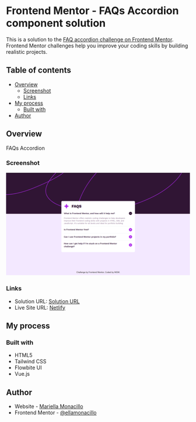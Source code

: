 # Frontend Mentor - FAQs Accordion component solution

This is a solution to the [FAQ accordion challenge on Frontend Mentor](https://www.frontendmentor.io/challenges/faq-accordion-wyfFdeBwBz). Frontend Mentor challenges help you improve your coding skills by building realistic projects. 

## Table of contents

- [Overview](#overview)
  - [Screenshot](#screenshot)
  - [Links](#links)
- [My process](#my-process)
  - [Built with](#built-with)
- [Author](#author)

## Overview
FAQs Accordion

### Screenshot
![](/src/assets/screenshot.png)

### Links
- Solution URL: [Solution URL](https://github.com/Ellamonacillo/faq-accordion)
- Live Site URL: [Netlify](https://faq-accordion-mgm.netlify.app)

## My process

### Built with

- HTML5
- Tailwind CSS
- Flowbite UI
- Vue.js

## Author

- Website - [Mariella Monacillo](https://mariellamonacillo.netlify.app)
- Frontend Mentor - [@ellamonacillo](https://www.frontendmentor.io/profile/ellamonacillo)